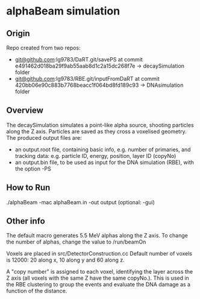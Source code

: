 # alphaBeam simulation  

## Origin
Repo created from two repos:
  - git@github.com:lg9783/DaRT.git/savePS at commit e491462d018ba29f9ab55aab8d1c2a15dc268f7e -> decaySimulation folder
  - git@github.com:lg9783/RBE.git/inputFromDaRT at commit 420bb06e90c883b7768beacc1f064bd8fd189c93 -> DNAsimulation folder
  
## Overview
The decaySimulation simulates a point-like alpha source, shooting particles along the Z axis.
Particles are saved as they cross a voxelised geometry.
The produced output files are:
- an output.root file, containing basic info, e.g. number of primaries, and tracking data: e.g. particle ID, energy, position, layer ID (copyNo)
- an output.bin file, to be used as input for the DNA simulation (RBE), with the option -PS

## How to Run

./alphaBeam -mac alphaBeam.in -out output (optional: -gui)


## Other info

The default macro generates 5.5 MeV alphas along the Z axis.
To change the number of alphas, change the value to /run/beamOn 

Voxels are placed in src/DetectorConstruction.cc
Default number of voxels is 12000: 20 along x, 10 along y and 60 along z.

A "copy number" is assigned to each voxel, identifying the layer across the Z axis (all voxels with the same Z have the same copyNo.). This is used in the RBE clustering to group the events and evaluate the DNA damage as a function of the distance. 
